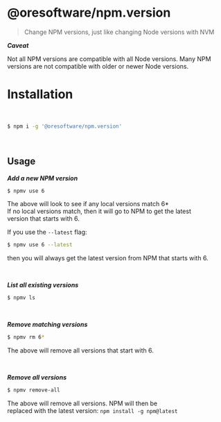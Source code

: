 
# @oresoftware/npm.version

>
> Change NPM versions, just like changing Node versions with NVM
>

***Caveat***

Not all NPM versions are compatible with all Node versions.
Many NPM versions are not compatible with older or newer Node versions.

# Installation

<br>

```bash
$ npm i -g '@oresoftware/npm.version'
```

<br>

## Usage

<i>__Add a new NPM version__</i>

```bash
$ npmv use 6
```

The above will look to see if any local versions match 6* <br>
If no local versions match, then it will go to NPM to get the latest <br>
version that starts with 6. <br>

If you use the `--latest` flag:

```bash
$ npmv use 6 --latest
```

then you will always get the latest version from NPM that starts with 6.

<br>

<i>__List all existing versions__</i>

```bash
$ npmv ls
```

<br>

<i>__Remove matching versions__</i>

```bash
$ npmv rm 6*
```

The above will remove all versions that start with 6.

<br>

<i>__Remove all versions__</i>

```bash
$ npmv remove-all
```

The above will remove all versions. NPM will then be <br>
replaced with the latest version: `npm install -g npm@latest`



